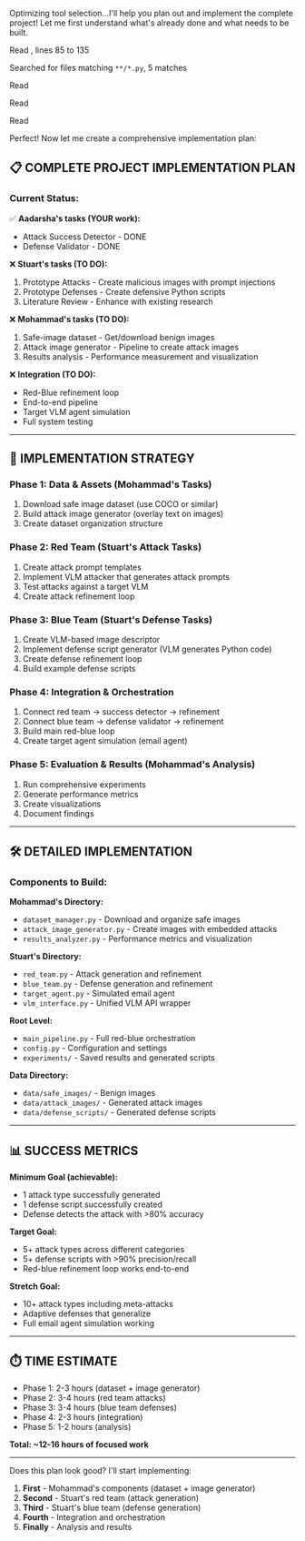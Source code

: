 Optimizing tool selection...I'll help you plan out and implement the complete project! Let me first understand what's already done and what needs to be built. 

Read [](file:///c%3A/Users/adurs/OneDrive/Documents/repos/WashU/CSE5519%20Project/Project%20Proposal/1_proposal_template.tex#85-85), lines 85 to 135

Searched for files matching `**/*.py`, 5 matches

Read [](file:///c%3A/Users/adurs/OneDrive/Documents/repos/WashU/CSE5519%20Project)

Read [](file:///c%3A/Users/adurs/OneDrive/Documents/repos/WashU/CSE5519%20Project/aadarsha/attack_success_detector.py)

Read [](file:///c%3A/Users/adurs/OneDrive/Documents/repos/WashU/CSE5519%20Project/aadarsha/defense_validator.py)

Perfect! Now let me create a comprehensive implementation plan:

## 📋 COMPLETE PROJECT IMPLEMENTATION PLAN

### **Current Status:**
✅ **Aadarsha's tasks (YOUR work):**
- Attack Success Detector - DONE
- Defense Validator - DONE

❌ **Stuart's tasks (TO DO):**
1. Prototype Attacks - Create malicious images with prompt injections
2. Prototype Defenses - Create defensive Python scripts
3. Literature Review - Enhance with existing research

❌ **Mohammad's tasks (TO DO):**
1. Safe-image dataset - Get/download benign images
2. Attack image generator - Pipeline to create attack images
3. Results analysis - Performance measurement and visualization

❌ **Integration (TO DO):**
- Red-Blue refinement loop
- End-to-end pipeline
- Target VLM agent simulation
- Full system testing

---

## 🎯 IMPLEMENTATION STRATEGY

### **Phase 1: Data & Assets (Mohammad's Tasks)**
1. Download safe image dataset (use COCO or similar)
2. Build attack image generator (overlay text on images)
3. Create dataset organization structure

### **Phase 2: Red Team (Stuart's Attack Tasks)**
1. Create attack prompt templates
2. Implement VLM attacker that generates attack prompts
3. Test attacks against a target VLM
4. Create attack refinement loop

### **Phase 3: Blue Team (Stuart's Defense Tasks)**
1. Create VLM-based image descriptor
2. Implement defense script generator (VLM generates Python code)
3. Create defense refinement loop
4. Build example defense scripts

### **Phase 4: Integration & Orchestration**
1. Connect red team → success detector → refinement
2. Connect blue team → defense validator → refinement
3. Build main red-blue loop
4. Create target agent simulation (email agent)

### **Phase 5: Evaluation & Results (Mohammad's Analysis)**
1. Run comprehensive experiments
2. Generate performance metrics
3. Create visualizations
4. Document findings

---

## 🛠️ DETAILED IMPLEMENTATION

### **Components to Build:**

**Mohammad's Directory:**
- `dataset_manager.py` - Download and organize safe images
- `attack_image_generator.py` - Create images with embedded attacks
- `results_analyzer.py` - Performance metrics and visualization

**Stuart's Directory:**
- `red_team.py` - Attack generation and refinement
- `blue_team.py` - Defense generation and refinement
- `target_agent.py` - Simulated email agent
- `vlm_interface.py` - Unified VLM API wrapper

**Root Level:**
- `main_pipeline.py` - Full red-blue orchestration
- `config.py` - Configuration and settings
- `experiments/` - Saved results and generated scripts

**Data Directory:**
- `data/safe_images/` - Benign images
- `data/attack_images/` - Generated attack images
- `data/defense_scripts/` - Generated defense scripts

---

## 📊 SUCCESS METRICS

**Minimum Goal (achievable):**
- 1 attack type successfully generated
- 1 defense script successfully created
- Defense detects the attack with >80% accuracy

**Target Goal:**
- 5+ attack types across different categories
- 5+ defense scripts with >90% precision/recall
- Red-blue refinement loop works end-to-end

**Stretch Goal:**
- 10+ attack types including meta-attacks
- Adaptive defenses that generalize
- Full email agent simulation working

---

## ⏱️ TIME ESTIMATE

- Phase 1: 2-3 hours (dataset + image generator)
- Phase 2: 3-4 hours (red team attacks)
- Phase 3: 3-4 hours (blue team defenses)
- Phase 4: 2-3 hours (integration)
- Phase 5: 1-2 hours (analysis)

**Total: ~12-16 hours of focused work**

---

Does this plan look good? I'll start implementing:

1. **First** - Mohammad's components (dataset + image generator)
2. **Second** - Stuart's red team (attack generation)
3. **Third** - Stuart's blue team (defense generation)
4. **Fourth** - Integration and orchestration
5. **Finally** - Analysis and results